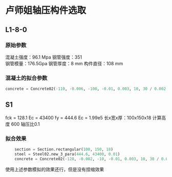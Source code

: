 # 卢师姐轴压构件选取
## L1-8-0

### 原始参数
混凝土强度：96.1 Mpa
钢管强度：351   
钢管模量：176.5Gpa
钢管厚度：8 mm
构件直径：108 mm


### 混凝土的拟合参数
```python
concrete = Concrete02(-110, -0.006, -100, -0.01, 0.003, 10, 30 / 0.002 * 2 / 10)
```

## S1
fck = 128.1
Ec = 43400
fy = 444.6
Ec = 1.99e5
长x宽x厚：100x150x18 
计算高度 600
轴压比0.1   

### 拟合效果
```python
    section = Section.rectangular(100, 150, 18)
    steel = Steel02.new_3_para(444.6, 43400, 0.01)
    concrete = Concrete02(-128, -0.002, -10, -0.01, 0.003, 10, 30 / 0.002 * 2 / 10)
```
使用上述参数模拟的效果还行，但是没有捏缩效果

